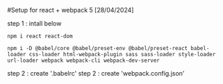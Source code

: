#Setup for react + webpack 5 [28/04/2024]

step 1 : intall below

```
npm i react react-dom

npm i -D @babel/core @babel/preset-env @babel/preset-react babel-loader css-loader html-webpack-plugin sass sass-loader style-loader url-loader webpack webpack-cli webpack-dev-server
```

step 2 : create '.babelrc' 
step 2 : create 'webpack.config.json' 